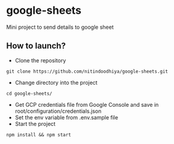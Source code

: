 # google-sheets
Mini project to send details to google sheet

## How to launch?
- Clone the repository
```
git clone https://github.com/nitindoodhiya/google-sheets.git
```
- Change directory into the project
```
cd google-sheets/
```
- Get GCP credentials file from Google Console and save in root/configuration/credentials.json
- Set the env variable from .env.sample file
- Start the project
```
npm install && npm start
```
